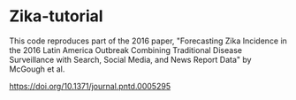 # Zika-tutorial

This code reproduces part of the 2016 paper, "Forecasting Zika Incidence in the 2016 Latin America Outbreak Combining Traditional Disease Surveillance with Search, Social Media, and News Report Data" by McGough et al. 

https://doi.org/10.1371/journal.pntd.0005295

